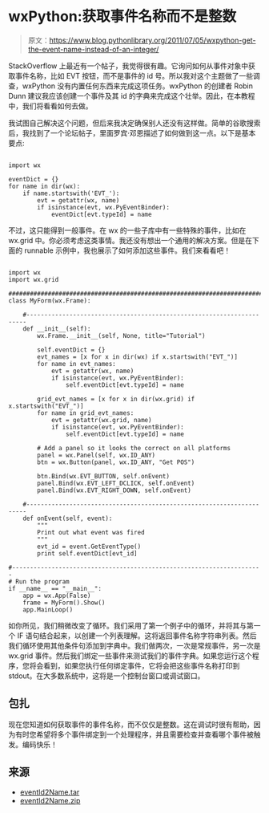 # wxPython:获取事件名称而不是整数

> 原文：<https://www.blog.pythonlibrary.org/2011/07/05/wxpython-get-the-event-name-instead-of-an-integer/>

StackOverflow 上最近有一个帖子，我觉得很有趣。它询问如何从事件对象中获取事件名称，比如 EVT 按钮，而不是事件的 id 号。所以我对这个主题做了一些调查，wxPython 没有内置任何东西来完成这项任务。wxPython 的创建者 Robin Dunn 建议我应该创建一个事件及其 id 的字典来完成这个壮举。因此，在本教程中，我们将看看如何去做。

我试图自己解决这个问题，但后来我决定确保别人还没有这样做。简单的谷歌搜索后，我找到了一个论坛帖子，里面罗宾·邓恩描述了如何做到这一点。以下是基本要点:

```

import wx

eventDict = {}
for name in dir(wx):
    if name.startswith('EVT_'):
        evt = getattr(wx, name)
        if isinstance(evt, wx.PyEventBinder):
            eventDict[evt.typeId] = name

```

不过，这只能得到一般事件。在 wx 的一些子库中有一些特殊的事件，比如在 wx.grid 中。你必须考虑这类事情。我还没有想出一个通用的解决方案。但是在下面的 runnable 示例中，我也展示了如何添加这些事件。我们来看看吧！

```

import wx
import wx.grid

########################################################################
class MyForm(wx.Frame):

    #----------------------------------------------------------------------
    def __init__(self):
        wx.Frame.__init__(self, None, title="Tutorial")

        self.eventDict = {}
        evt_names = [x for x in dir(wx) if x.startswith("EVT_")]
        for name in evt_names:
            evt = getattr(wx, name)
            if isinstance(evt, wx.PyEventBinder):
                self.eventDict[evt.typeId] = name

        grid_evt_names = [x for x in dir(wx.grid) if x.startswith("EVT_")]
        for name in grid_evt_names:
            evt = getattr(wx.grid, name)
            if isinstance(evt, wx.PyEventBinder):
                self.eventDict[evt.typeId] = name

        # Add a panel so it looks the correct on all platforms
        panel = wx.Panel(self, wx.ID_ANY)
        btn = wx.Button(panel, wx.ID_ANY, "Get POS")

        btn.Bind(wx.EVT_BUTTON, self.onEvent)
        panel.Bind(wx.EVT_LEFT_DCLICK, self.onEvent)
        panel.Bind(wx.EVT_RIGHT_DOWN, self.onEvent)

    #---------------------------------------------------------------------- 
    def onEvent(self, event):
        """
        Print out what event was fired
        """
        evt_id = event.GetEventType()
        print self.eventDict[evt_id]

#----------------------------------------------------------------------
# Run the program
if __name__ == "__main__":
    app = wx.App(False)
    frame = MyForm().Show()
    app.MainLoop()

```

如你所见，我们稍微改变了循环。我们采用了第一个例子中的循环，并将其与第一个 IF 语句结合起来，以创建一个列表理解。这将返回事件名称字符串列表。然后我们循环使用其他条件句添加到字典中。我们做两次，一次是常规事件，另一次是 wx.grid 事件。然后我们绑定一些事件来测试我们的事件字典。如果您运行这个程序，您将会看到，如果您执行任何绑定事件，它将会把这些事件名称打印到 stdout。在大多数系统中，这将是一个控制台窗口或调试窗口。

## 包扎

现在您知道如何获取事件的事件名称，而不仅仅是整数。这在调试时很有帮助，因为有时您希望将多个事件绑定到一个处理程序，并且需要检查并查看哪个事件被触发。编码快乐！

## 来源

*   [eventId2Name.tar](https://www.blog.pythonlibrary.org/wp-content/uploads/2011/07/eventId2Name.tar)
*   [eventId2Name.zip](https://www.blog.pythonlibrary.org/wp-content/uploads/2011/07/eventId2Name.zip)